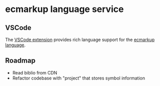 # ecmarkup language service

## VSCode

The [VSCode extension](https://marketplace.visualstudio.com/items?itemName=magicworks.ecmarkup) provides rich language support for the [ecmarkup language](https://github.com/tc39/ecmarkup).

## Roadmap

- Read biblio from CDN
- Refactor codebase with "project" that stores symbol information
  <!-- - Support emu-import -->

<!-- Currently this library does not do real analysis because the compiler of the [ecmarkup language](https://github.com/tc39/ecmarkup) and the [grammarkdown language](https://github.com/rbuckton/grammarkdown) do not designed for IDE cases. -->

<!-- I cannot do too much things before we have real analysis https://microsoft.github.io/language-server-protocol/specifications/lsp/3.17/specification/#languageFeatures -->
